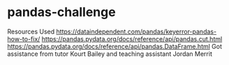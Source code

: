 # pandas-challenge
Resources Used
https://dataindependent.com/pandas/keyerror-pandas-how-to-fix/
https://pandas.pydata.org/docs/reference/api/pandas.cut.html
https://pandas.pydata.org/docs/reference/api/pandas.DataFrame.html
Got assistance from tutor Kourt Bailey and teaching assistant Jordan Merrit
